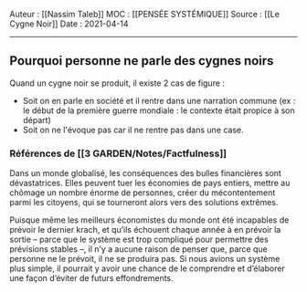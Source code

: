 Auteur : [[Nassim Taleb]]
MOC : [[PENSÉE SYSTÉMIQUE]]
Source : [[Le Cygne Noir]]
Date : 2021-04-14
***

## Pourquoi personne ne parle des cygnes noirs
Quand un cygne noir se produit, il existe 2 cas de figure :
* Soit on en parle en société et il rentre dans une narration commune (ex : le début de la première guerre mondiale : le contexte était propice à son départ)
* Soit on ne l'évoque pas car il ne rentre pas dans une case.

### Références de [[3 GARDEN/Notes/Factfulness]]
Dans un monde globalisé, les conséquences des bulles financières sont dévastatrices. Elles peuvent tuer les économies de pays entiers, mettre au chômage un nombre énorme de personnes, créer du mécontentement parmi les citoyens, qui se tourneront alors vers des solutions extrêmes.

Puisque même les meilleurs économistes du monde ont été incapables de prévoir le dernier krach, et qu’ils échouent chaque année à en prévoir la sortie – parce que le système est trop compliqué pour permettre des prévisions stables –, il n’y a aucune raison de penser que, parce que personne ne le prévoit, il ne se produira pas. Si nous avions un système plus simple, il pourrait y avoir une chance de le comprendre et d’élaborer une façon d’éviter de futurs effondrements.